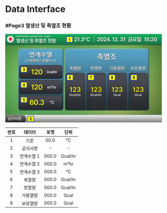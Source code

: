 # Data Interface

### #Page3 열생산 및 축열조 현황

![alt text](<3_열생산_및_축열조_현황.png>)

<style>
table { width: 100%; }
th, td { text-align: center; }
</style>

| 번호 | 데이터 | 포맷 | 단위 |
|---|---|---|---|
| 1 | 기온 | 00.0 | ℃ |
| 2 | 공지사항 | - | - |
| 3 | 연계수열 1 | 000.0 | Gcal/hr |
| 4 | 연계수열 2 | 000.0 | m³hr |
| 5 | 연계수열 3 | 000.0 | ℃ |
| 6 | 축열량 | 000.0 | Gcal/hr |
| 7 | 방열량 | 000.0 | Gcal/hr |
| 8 | 가용열량 | 000.0 | Gcal |
| 9 | 보유열량 | 000.0 | Gcal |